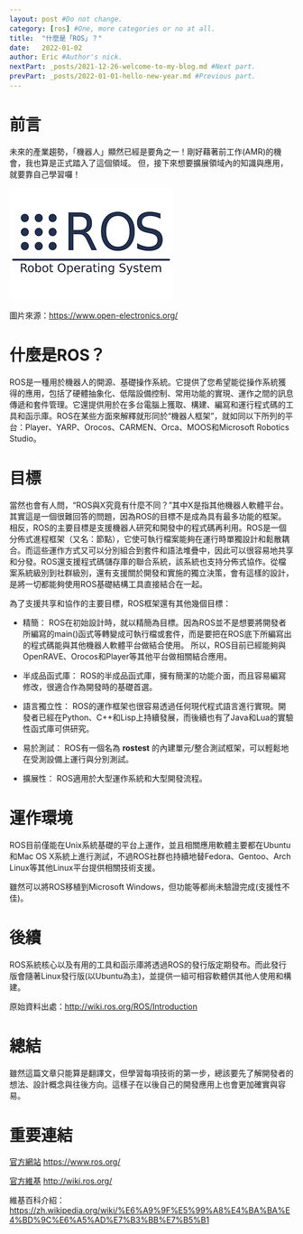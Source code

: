 ```yaml
---
layout: post #Do not change.
category: [ros] #One, more categories or no at all.
title:  "什麼是「ROS」？"
date:   2022-01-02
author: Eric #Author's nick.
nextPart: _posts/2021-12-26-welcome-to-my-blog.md #Next part.
prevPart: _posts/2022-01-01-hello-new-year.md #Previous part.
---
```


# 前言 #
未來的產業趨勢，「機器人」顯然已經是要角之一！剛好藉著前工作(AMR)的機會，我也算是正式踏入了這個領域。
但，接下來想要擴展領域內的知識與應用，就要靠自己學習囉！

<a href="/assets/img/posts/roslogo.jpg" data-lity class="sx-center">
  <img src="/assets/img/posts/roslogo_thumb.jpg"/>
</a>

圖片來源：https://www.open-electronics.org/

# 什麼是ROS？ #

ROS是一種用於機器人的開源、基礎操作系統。它提供了您希望能從操作系統獲得的應用，包括了硬體抽象化、低階設備控制、常用功能的實現、運作之間的訊息傳遞和套件管理。它還提供用於在多台電腦上獲取、構建、編寫和運行程式碼的工具和函示庫。ROS在某些方面來解釋就形同於“機器人框架”，就如同以下所列的平台：Player、YARP、Orocos、CARMEN、Orca、MOOS和Microsoft Robotics Studio。

# 目標 #

當然也會有人問，“ROS與X究竟有什麼不同？”其中X是指其他機器人軟體平台。其實這是一個很難回答的問題，因為ROS的目標不是成為具有最多功能的框架。相反，ROS的主要目標是支援機器人研究和開發中的程式碼再利用。ROS是一個分佈式進程框架（又名：節點），它使可執行檔案能夠在運行時單獨設計和鬆散耦合。而這些運作方式又可以分別組合到套件和語法堆疊中，因此可以很容易地共享和分發。ROS還支援程式碼儲存庫的聯合系統，該系統也支持分佈式協作。從檔案系統級別到社群級別，還有支援關於開發和實施的獨立決策，會有這樣的設計，是將一切都能夠使用ROS基礎結構工具直接結合在一起。

為了支援共享和協作的主要目標，ROS框架還有其他幾個目標：

- 精簡：
ROS在初始設計時，就以精簡為目標。因為ROS並不是想要將開發者所編寫的main()函式等轉變成可執行檔或套件，而是要把在ROS底下所編寫出的程式碼能與其他機器人軟體平台做結合使用。 所以，ROS目前已經能夠與OpenRAVE、Orocos和Player等其他平台做相關結合應用。

- 半成品函式庫：
ROS的半成品函式庫，擁有簡潔的功能介面，而且容易編寫修改，很適合作為開發時的基礎首選。

- 語言獨立性：
ROS的運作框架也很容易透過任何現代程式語言進行實現。開發者已經在Python、C++和Lisp上持續發展，而後續也有了Java和Lua的實驗性函式庫可供研究。

- 易於測試：
ROS有一個名為 **rostest** 的內建單元/整合測試框架，可以輕鬆地在受測設備上運行與分別測試。

- 擴展性：
ROS適用於大型運作系統和大型開發流程。

# 運作環境 #

ROS目前僅能在Unix系統基礎的平台上運作，並且相關應用軟體主要都在Ubuntu和Mac OS X系統上進行測試，不過ROS社群也持續地替Fedora、Gentoo、Arch Linux等其他Linux平台提供相關技術支援。

雖然可以將ROS移植到Microsoft Windows，但功能等都尚未驗證完成(支援性不佳)。

# 後續 #

ROS系統核心以及有用的工具和函示庫將透過ROS的發行版定期發布。而此發行版會隨著Linux發行版(以Ubuntu為主)，並提供一組可相容軟體供其他人使用和構建。

原始資料出處：http://wiki.ros.org/ROS/Introduction

# 總結 #

雖然這篇文章只能算是翻譯文，但學習每項技術的第一步，總該要先了解開發者的想法、設計概念與往後方向。這樣子在以後自己的開發應用上也會更加確實與容易。

# 重要連結 #
[官方網站](https://www.ros.org/) https://www.ros.org/

[官方維基](http://wiki.ros.org/) http://wiki.ros.org/

維基百科介紹：https://zh.wikipedia.org/wiki/%E6%A9%9F%E5%99%A8%E4%BA%BA%E4%BD%9C%E6%A5%AD%E7%B3%BB%E7%B5%B1
